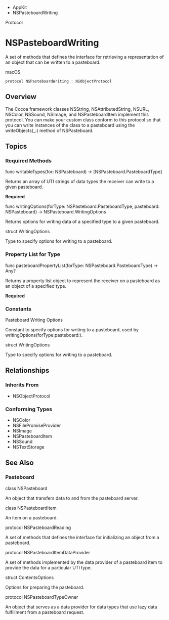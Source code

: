 

- AppKit
-  NSPasteboardWriting 

Protocol

# NSPasteboardWriting

A set of methods that defines the interface for retrieving a representation of an object that can be written to a pasteboard.

macOS

``` source
protocol NSPasteboardWriting : NSObjectProtocol
```

## Overview

The Cocoa framework classes NSString, NSAttributedString, NSURL, NSColor, NSSound, NSImage, and NSPasteboardItem implement this protocol. You can make your custom class conform to this protocol so that you can write instances of the class to a pasteboard using the writeObjects(_:) method of NSPasteboard.

## Topics

### Required Methods

func writableTypes(for: NSPasteboard) -> [NSPasteboard.PasteboardType]

Returns an array of UTI strings of data types the receiver can write to a given pasteboard.

**Required**

func writingOptions(forType: NSPasteboard.PasteboardType, pasteboard: NSPasteboard) -> NSPasteboard.WritingOptions

Returns options for writing data of a specified type to a given pasteboard.

struct WritingOptions

Type to specify options for writing to a pasteboard.

### Property List for Type

func pasteboardPropertyList(forType: NSPasteboard.PasteboardType) -> Any?

Returns a property list object to represent the receiver on a pasteboard as an object of a specified type.

**Required**

### Constants

Pasteboard Writing Options

Constant to specify options for writing to a pasteboard, used by writingOptions(forType:pasteboard:).

struct WritingOptions

Type to specify options for writing to a pasteboard.

## Relationships

### Inherits From

- NSObjectProtocol

### Conforming Types

- NSColor
- NSFilePromiseProvider
- NSImage
- NSPasteboardItem
- NSSound
- NSTextStorage

## See Also

### Pasteboard

class NSPasteboard

An object that transfers data to and from the pasteboard server.

class NSPasteboardItem

An item on a pasteboard.

protocol NSPasteboardReading

A set of methods that defines the interface for initializing an object from a pasteboard.

protocol NSPasteboardItemDataProvider

A set of methods implemented by the data provider of a pasteboard item to provide the data for a particular UTI type.

struct ContentsOptions

Options for preparing the pasteboard.

protocol NSPasteboardTypeOwner

An object that serves as a data provider for data types that use lazy data fulfillment from a pasteboard request.

